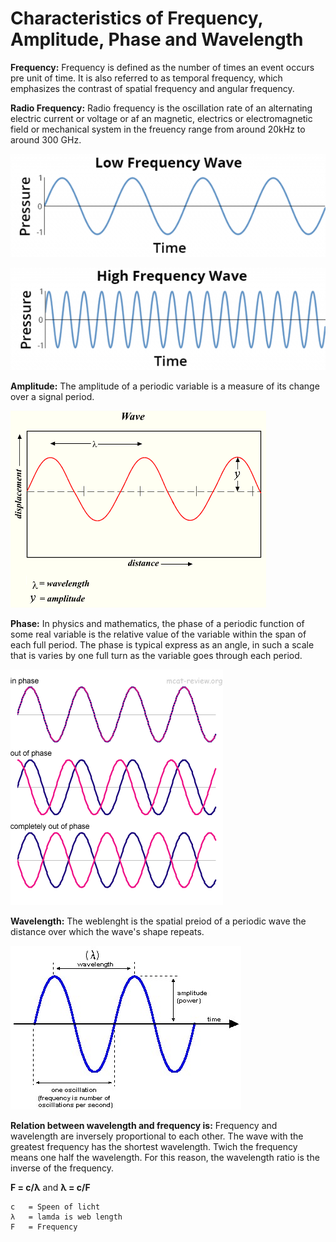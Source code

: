 # Characteristics of Frequency, Amplitude, Phase and Wavelength

**Frequency:** Frequency is defined as the number of times an event occurs pre unit of time. It is also referred to as temporal frequency, which emphasizes the contrast of spatial frequency and angular frequency.

**Radio Frequency:** Radio frequency is the oscillation rate of an alternating electric current or voltage or af an magnetic, electrics or electromagnetic field or mechanical system in the freuency range from around 20kHz to around 300 GHz.

![lowfrequency](https://raw.githubusercontent.com/jakiiii/WirelessNetworking/master/Images/lowfreq.png)

![highfrequency](https://raw.githubusercontent.com/jakiiii/WirelessNetworking/master/Images/highfreq.png)

**Amplitude:** The amplitude of a periodic variable is a measure of its change over a signal period.

![Amplitude](https://raw.githubusercontent.com/jakiiii/WirelessNetworking/master/Images/amplitude.png)

**Phase:** In physics and mathematics, the phase of a periodic function of some real variable is the relative value of the variable within the span of each full period. The phase is typical express as an angle, in such a scale that is varies by one full turn as the variable goes through each period.

![Phase](https://raw.githubusercontent.com/jakiiii/WirelessNetworking/master/Images/phase.gif)

**Wavelength:** The weblenght is the spatial preiod of a periodic wave the distance over which the wave's shape repeats.

![Wavelength](https://raw.githubusercontent.com/jakiiii/WirelessNetworking/master/Images/wavelength.jpg)

**Relation between wavelength and frequency is:** Frequency and wavelength are inversely proportional to each other. The wave with the greatest frequency has the shortest wavelength. Twich the frequency means one half the wavelength. For this reason, the wavelength ratio is the inverse of the frequency.

**F = c/λ** and **λ = c/F**

```
c 	= Speen of licht
λ	= lamda is web length
F	= Frequency
```

